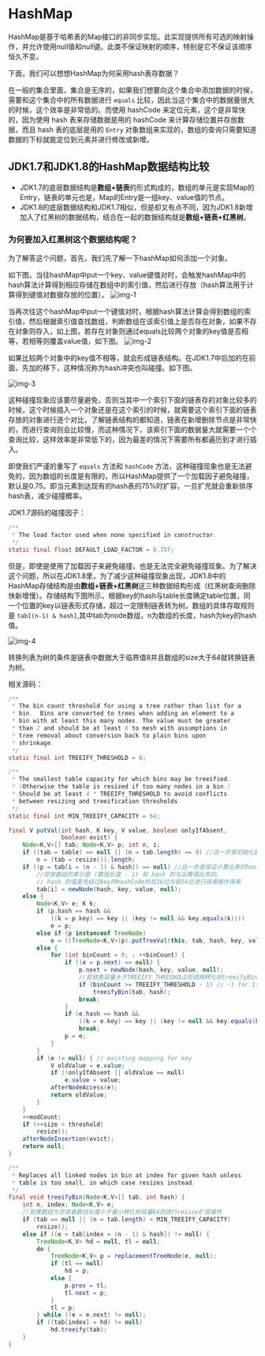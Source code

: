 # HashMap
HashMap是基于哈希表的Map接口的非同步实现。此实现提供所有可选的映射操作，并允许使用null值和null键。此类不保证映射的顺序，特别是它不保证该顺序恒久不变。

下面，我们可以想想HashMap为何采用hash表存数据？

在一般的集合里面，集合是无序的，如果我们想要向这个集合中添加数据的时候，需要和这个集合中的所有数据进行 `equals` 比较，因此当这个集合中的数据量很大的时候，这个效率是非常低的。而使用 hashCode 来定位元素，这个是非常快的，因为使用 hash 表来存储数据是用的 hashCode 来计算存储位置并存放数据，而且 hash 表的底层是用的 `Entry` 对象数组来实现的，数组的查询只需要知道数据的下标就能定位到元素并进行修改或新增。

## JDK1.7和JDK1.8的HashMap数据结构比较

+ JDK1.7的底层数据结构是**数组+链表**的形式构成的，数组的单元是实现Map的Entry，链表的单元也是，Map的Entry是一组key、value值的节点。
+ JDK1.8的底层数据结构和JDK1.7相似，但是却又有点不同，因为JDK1.8新增加入了红黑树的数据结构，结合在一起的数据结构就是**数组+链表+红黑树**。

### 为何要加入红黑树这个数据结构呢？
为了解答这个问题，首先，我们先了解一下hashMap如何添加一个对象。

如下图，当往hashMap中put一个key、value键值对时，会触发hashMap中的hash算法计算得到相应存储在数组中的索引值，然后进行存放（hash算法用于计算得到键值对数据存放的位置）。
![img-1](https://note.youdao.com/yws/api/personal/file/7D363709A5B24AAA91B1461FF27AC9FC?method=download&shareKey=5b74952c9bf59644b94edf79eda571a0)

当再次往这个hashMap中put一个键值对时，根据hash算法计算会得到数组的索引值，然后根据索引值查找数组，判断数组在该索引值上是否存在对象，如果不存在对象则存入，如上图，若存在对象则通过equals比较两个对象的key值是否相等，若相等则覆盖value值，如下图。
![img-2](https://note.youdao.com/yws/api/personal/file/49FEB51A00C244A189ACB0D1A6DFE00E?method=download&shareKey=07fb15748dbf70c3d878580493571090)

如果比较两个对象中的key值不相等，就会形成链表结构。在JDK1.7中后加的在前面，先加的移下，这种情况称为hash冲突也叫碰撞。如下图。

![img-3](https://note.youdao.com/yws/api/personal/file/6D4FCE013BF64A49807AC90AE935BF43?method=download&shareKey=0e7f6331f941ee1b70b6cf0436493875)

这种碰撞现象应该要尽量避免，否则当其中一个索引下面的链表存的对象比较多的时候，这个时候插入一个对象还是在这个索引的时候，就需要这个索引下面的链表存放的对象进行逐个对比，了解链表结构的都知道，链表在新增删除节点是非常快的，而进行查询则会比较慢，而这种情况下，该索引下面的数据量大就需要一个个查询比较，这样效率是非常低下的，因为最差的情况下需要所有都遍历到才进行插入。

即使我们严谨的重写了 `equals` 方法和 `hashCode` 方法，这种碰撞现象也是无法避免的，因为数组的长度是有限的，所以HashMap提供了一个加载因子避免碰撞，默认是0.75。即当元素到达现有的hash表的75%时扩容，一旦扩充就会重新排序hash表，减少碰撞概率。

JDK1.7源码的碰撞因子：

```java
/**
 * The load factor used when none specified in constructor.
 */
static final float DEFAULT_LOAD_FACTOR = 0.75f;
```

但是，即使是使用了加载因子来避免碰撞，也是无法完全避免碰撞现象。为了解决这个问题，所以在JDK1.8里，为了减少这种碰撞现象出现，JDK1.8中的HashMap存储结构是由**数组+链表+红黑树**这三种数据结构形成（红黑树查询删除快新增慢）。存储结构下图所示，根据key的hash与table长度确定table位置，同一个位置的key以链表形式存储，超过一定限制链表转为树。数组的具体存取规则是 `tab[(n-1) & hash]`,其中tab为node数组，n为数组的长度，hash为key的hash值。

![img-4](https://note.youdao.com/yws/api/personal/file/8FAD76D2E66B49D188650C8137A019E2?method=download&shareKey=69ff14f1da1fd9310f9d13812b19a8ab)

转换列表为树的条件是链表中数据大于临界值8并且数组的size大于64就转换链表为树。

相关源码：

```java
/**
 * The bin count threshold for using a tree rather than list for a
 * bin.  Bins are converted to trees when adding an element to a
 * bin with at least this many nodes. The value must be greater
 * than 2 and should be at least 8 to mesh with assumptions in
 * tree removal about conversion back to plain bins upon
 * shrinkage.
 */
static final int TREEIFY_THRESHOLD = 8;

/**
 * The smallest table capacity for which bins may be treeified.
 * (Otherwise the table is resized if too many nodes in a bin.)
 * Should be at least 4 * TREEIFY_THRESHOLD to avoid conflicts
 * between resizing and treeification thresholds.
 */
static final int MIN_TREEIFY_CAPACITY = 64;

final V putVal(int hash, K key, V value, boolean onlyIfAbsent,
               boolean evict) {
    Node<K,V>[] tab; Node<K,V> p; int n, i;
    if ((tab = table) == null || (n = tab.length) == 0) //这一步是初始化数组
        n = (tab = resize()).length;
    if ((p = tab[i = (n - 1) & hash]) == null) //这一步是保证计算出来的hash不会越界
        //存放数组的索引是 (数组长度 - 1) 和 hash 的与运算得出来的。
        // hash 的值是先经过key的hashCode的后16位与前16位进行异或操作得来
        tab[i] = newNode(hash, key, value, null);
    else {
        Node<K,V> e; K k;
        if (p.hash == hash &&
            ((k = p.key) == key || (key != null && key.equals(k))))
            e = p;
        else if (p instanceof TreeNode)
            e = ((TreeNode<K,V>)p).putTreeVal(this, tab, hash, key, value);
        else {
            for (int binCount = 0; ; ++binCount) {
                if ((e = p.next) == null) {
                    p.next = newNode(hash, key, value, null);
                    //若链表容量大于TREEIFY_THRESHOLD则调用转化树treeifyBin方法
                    if (binCount >= TREEIFY_THRESHOLD - 1) // -1 for 1st
                        treeifyBin(tab, hash);
                    break;
                }
                if (e.hash == hash &&
                    ((k = e.key) == key || (key != null && key.equals(k))))
                    break;
                p = e;
            }
        }
        if (e != null) { // existing mapping for key
            V oldValue = e.value;
            if (!onlyIfAbsent || oldValue == null)
                e.value = value;
            afterNodeAccess(e);
            return oldValue;
        }
    }
    ++modCount;
    if (++size > threshold)
        resize();
    afterNodeInsertion(evict);
    return null;
}

/**
 * Replaces all linked nodes in bin at index for given hash unless
 * table is too small, in which case resizes instead.
 */
final void treeifyBin(Node<K,V>[] tab, int hash) {
    int n, index; Node<K,V> e;
    //如果数组为空或者数组长度小于最小转化树容量64则进行resize扩容操作
    if (tab == null || (n = tab.length) < MIN_TREEIFY_CAPACITY)
        resize();
    else if ((e = tab[index = (n - 1) & hash]) != null) {
        TreeNode<K,V> hd = null, tl = null;
        do {
            TreeNode<K,V> p = replacementTreeNode(e, null);
            if (tl == null)
                hd = p;
            else {
                p.prev = tl;
                tl.next = p;
            }
            tl = p;
        } while ((e = e.next) != null);
        if ((tab[index] = hd) != null)
            hd.treeify(tab);
    }
}
```





